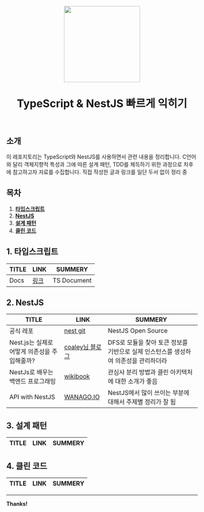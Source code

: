 <h1 align="center">
  <br>
  <img src="https://upload.wikimedia.org/wikipedia/commons/thumb/4/4c/Typescript_logo_2020.svg/220px-Typescript_logo_2020.svg.png"  width=200"></a>
  <br>
  <br>
  TypeScript & NestJS 빠르게 익히기
  <br>
  <br>
</h1>


## 소개

이 레포지토리는 TypeScript와 NestJS를 사용하면서 관련 내용을 정리합니다. C언어와 달리 객체지향적 특성과 그에 따른 설계 패턴, TDD를 체득하기 위한 과정으로 차후에 참고하고자 자료를 수집합니다. 
직접 작성한 글과 링크를 일단 두서 없이 정리 중

## 목차

1. **[타입스크립트](#1-타입스크립트)**
1. **[NestJS](#2-NestJS)**
1. **[설계 패턴](#3-설계-패턴)**
1. **[클린 코드](#4-클린-코드)**



## 1. 타입스크립트
| TITLE | LINK | SUMMERY | 
| ------ | ------ | ------ |
| Docs | [링크][TS_DOC] | TS Document |

## 2. NestJS
| TITLE | LINK | SUMMERY | 
| ------ | ------ | ------ |
| 공식 레포 | [nest git][NESTJS_OFFICIAL] | NestJS Open Source |
| Nest.js는 실제로 어떻게 의존성을 주입해줄까? | [coaley님 블로그][NESTJS_INJECTION] | DFS로 모듈을 찾아 토큰 정보를 기반으로 실제 인스턴스를 생성하여 의존성을 관리하더라 |
| NestJs로 배우는 백엔드 프로그래밍 | [wikibook][GITBOOK_NESTJS] | 관심사 분리 방법과 클린 아키텍처에 대한 소개가 좋음 |
| API with NestJS | [WANAGO.IO][WANAGO_NEST] | NestJS에서 많이 쓰이는 부분에 대해서 주제별 정리가 잘 됨 |

## 3. 설계 패턴
| TITLE | LINK | SUMMERY | 
| ------ | ------ | ------ |

## 4. 클린 코드
| TITLE | LINK | SUMMERY | 
| ------ | ------ | ------ |



---
**Thanks!**

[//]: # (These are reference links used in the body of this note and get stripped out when the markdown processor does its job. There is no need to format nicely because it shouldn't be seen. Thanks SO - http://stackoverflow.com/questions/4823468/store-comments-in-markdown-syntax)
   [NESTJS_INJECTION]: <https://velog.io/@coalery/nest-injection-how>
   [NESTJS_OFFICIAL]: <https://github.com/nestjs/nest>
   [GITBOOK_NESTJS]: <https://wikidocs.net/book/7059>
   [WANAGO_NEST]: <https://wanago.io/2020/05/11/nestjs-api-controllers-routing-module/>
   [TS_DOC]: <https://www.typescriptlang.org/ko/>
